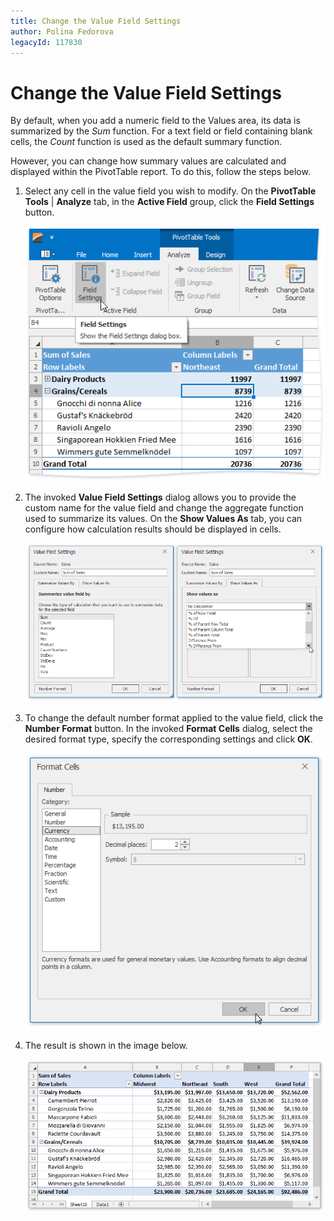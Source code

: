 ```yaml
---
title: Change the Value Field Settings
author: Polina Fedorova
legacyId: 117830
---
```

# Change the Value Field Settings
By default, when you add a numeric field to the Values area, its data is summarized by the _Sum_ function. For a text field or field containing blank cells, the _Count_ function is used as the default summary function.

However, you can change how summary values are calculated and displayed within the PivotTable report. To do this, follow the steps below.
1. Select any cell in the value field you wish to modify. On the **PivotTable Tools** | **Analyze** tab, in the **Active Field** group, click the **Field Settings** button.
	
	![Spreadsheet_PivotTable_ModifyDataCells_FieldSettings](../../../images/img126504.png)
2. The invoked **Value Field Settings** dialog allows you to provide the custom name for the value field and change the aggregate function used to summarize its values. On the **Show Values As** tab, you can configure how calculation results should be displayed in cells.
	
	![Spreadsheet_PivotTable_Format_FieldSettingsDilaog](../../../images/img126481.png)
3. To change the default number format applied to the value field, click the **Number Format** button. In the invoked **Format Cells** dialog, select the desired format type, specify the corresponding settings and click **OK**.
	
	![Spreadsheet_PivotTable_NumberFormat](../../../images/img126482.png)
4. The result is shown in the image below.
	
	![Spreadsheet_PivotTable_FormatCells_Result](../../../images/img126483.png)